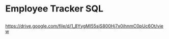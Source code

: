 # Employee Tracker SQL




##
https://drive.google.com/file/d/1_8YygMI55sjS800Hj7x0ihnmC0pUc6Ot/view
